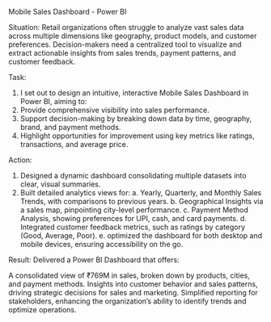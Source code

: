 Mobile Sales Dashboard - Power BI

Situation:
Retail organizations often struggle to analyze vast sales data across multiple dimensions like geography, product models, and customer preferences. Decision-makers need a centralized tool to visualize and extract actionable insights from sales trends, payment patterns, and customer feedback.

Task:
1. I set out to design an intuitive, interactive Mobile Sales Dashboard in Power BI, aiming to:
2. Provide comprehensive visibility into sales performance.
3. Support decision-making by breaking down data by time, geography, brand, and payment methods.
4. Highlight opportunities for improvement using key metrics like ratings, transactions, and average price.

Action:
1. Designed a dynamic dashboard consolidating multiple datasets into clear, visual summaries.
2. Built detailed analytics views for:
    a.  Yearly, Quarterly, and Monthly Sales Trends, with comparisons to previous years.
    b.  Geographical Insights via a sales map, pinpointing city-level performance.
    c.  Payment Method Analysis, showing preferences for UPI, cash, and card payments.
    d.  Integrated customer feedback metrics, such as ratings by category (Good, Average, Poor).
    e.  optimized the dashboard for both desktop and mobile devices, ensuring accessibility on the go.

Result:
Delivered a Power BI Dashboard that offers:

A consolidated view of ₹769M in sales, broken down by products, cities, and payment methods.
Insights into customer behavior and sales patterns, driving strategic decisions for sales and marketing.
Simplified reporting for stakeholders, enhancing the organization’s ability to identify trends and optimize operations.
